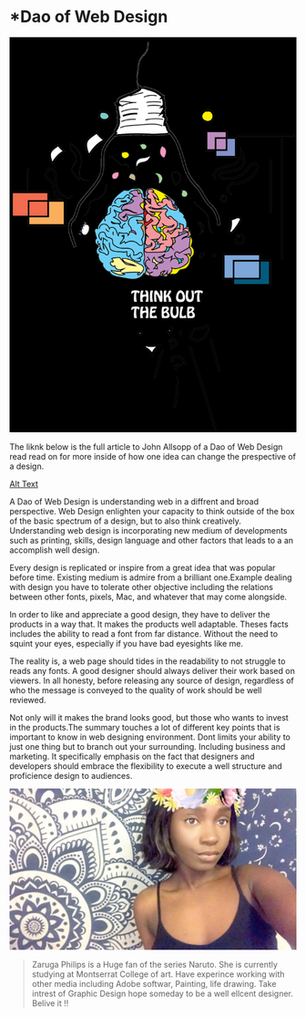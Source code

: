 # *Dao of Web Design

![Header Image](https://github.com/Zphilips27/Ebb-Flow-/blob/master/Ebb%20-%20Flow%20.png?raw=true)

The liknk below is the full article to John Allsopp of a Dao of Web Design read read on for more inside of how one idea can change the prespective of a design.  

[Alt Text](https://alistapart.com/article/dao)


 A Dao of Web Design is understanding web in a diffrent and broad perspective. Web Design enlighten
 your capacity to think outside of the box of the basic spectrum of a design, but to also think creatively. Understanding web design is incorporating new medium of developments such as printing, skills, design language and other factors that leads to a an accomplish well design.

Every design is replicated or inspire from a great idea that was popular before time. Existing medium is admire from a brilliant one.Example dealing with design you have to tolerate other objective including the relations between other fonts, pixels, Mac, and whatever that may come alongside. 

In order to like and appreciate a good design, they have to deliver the products in a way that. It makes the products well adaptable. Theses facts includes the ability to read a font from far distance. Without the need to squint your eyes, especially if you have bad eyesights like me.

The reality is,  a web page should  tides in the readability to not struggle to reads any fonts.  A good designer should always deliver their work based on viewers. In all honesty, before releasing any source of design, regardless of who the message is conveyed to the quality of work should be well reviewed.

Not only will it makes the brand looks good, but those who wants to invest in the products.The summary touches a lot of different key points  that is important to know in web designing environment. Dont limits your ability to just one thing but to branch out your surrounding. Including business and marketing. It specifically emphasis on the fact that designers and developers should embrace the flexibility to execute a well structure and proficience design to audiences.  

![Alt Text](https://github.com/Zphilips27/Ebb-Flow-/blob/master/IMG_0497.JPG?raw=true)

> Zaruga Philips is a Huge fan of the series Naruto. She is currently studying at Montserrat College of art. Have experince working with other media including Adobe softwar, Painting, life drawing. Take intrest of Graphic Design hope someday to be a well ellcent designer. Belive it !! 